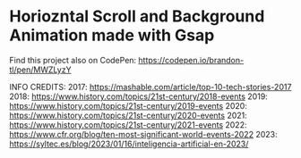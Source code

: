 # Horiozntal Scroll and Background Animation made with Gsap

Find this project also on CodePen:
    https://codepen.io/brandon-tl/pen/MWZLyzY

INFO CREDITS:
    2017: https://mashable.com/article/top-10-tech-stories-2017   
    2018: https://www.history.com/topics/21st-century/2018-events
    2019: https://www.history.com/topics/21st-century/2019-events
    2020: https://www.history.com/topics/21st-century/2020-events
    2021: https://www.history.com/topics/21st-century/2021-events
    2022: https://www.cfr.org/blog/ten-most-significant-world-events-2022
    2023: https://syltec.es/blog/2023/01/16/inteligencia-artificial-en-2023/